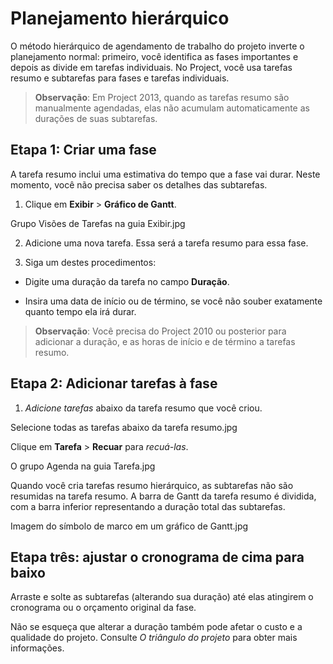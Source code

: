 # Planejamento hierárquico
O método hierárquico de agendamento de trabalho do projeto inverte o planejamento normal: primeiro, você identifica as fases importantes e depois as divide em tarefas individuais. No Project, você usa tarefas resumo e subtarefas para fases e tarefas individuais.

> **Observação**: Em Project 2013, quando as tarefas resumo são manualmente agendadas, elas não acumulam automaticamente as durações de suas subtarefas.

## Etapa 1: Criar uma fase
A tarefa resumo inclui uma estimativa do tempo que a fase vai durar. Neste momento, você não precisa saber os detalhes das subtarefas.

1. Clique em **Exibir** > **Gráfico de Gantt**.

Grupo Visões de Tarefas na guia Exibir.jpg

2. Adicione uma nova tarefa. Essa será a tarefa resumo para essa fase.

3. Siga um destes procedimentos:

+ Digite uma duração da tarefa no campo **Duração**.

+ Insira uma data de início ou de término, se você não souber exatamente quanto tempo ela irá durar.

> **Observação**:  Você precisa do Project 2010 ou posterior para adicionar a duração, e as horas de início e de término a tarefas resumo.

## Etapa 2: Adicionar tarefas à fase

1. _Adicione tarefas_ abaixo da tarefa resumo que você criou.

Selecione todas as tarefas abaixo da tarefa resumo.jpg

Clique em **Tarefa** > **Recuar** para _recuá-las_.

O grupo Agenda na guia Tarefa.jpg

Quando você cria tarefas resumo hierárquico, as subtarefas não são resumidas na tarefa resumo. A barra de Gantt da tarefa resumo é dividida, com a barra inferior representando a duração total das subtarefas.

 Imagem do símbolo de marco em um gráfico de Gantt.jpg

 ## Etapa três: ajustar o cronograma de cima para baixo
Arraste e solte as subtarefas (alterando sua duração) até elas atingirem o cronograma ou o orçamento original da fase.

Não se esqueça que alterar a duração também pode afetar o custo e a qualidade do projeto. Consulte _O triângulo do projeto_ para obter mais informações.